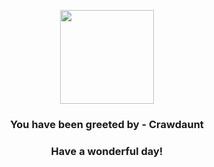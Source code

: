 <p align="center">
    <img src="https://raw.githubusercontent.com/PokeAPI/sprites/master/sprites/pokemon/342.png" width="150" height="150">
</p>
<h3 align="center">You have been greeted by - <b>Crawdaunt</b></h3>
<h3 align="center">Have a wonderful day!</h3>
